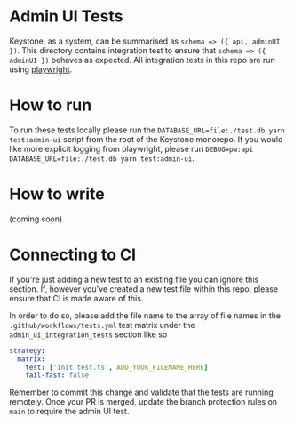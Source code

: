 # Admin UI Tests

Keystone, as a system, can be summarised as `schema => ({ api, adminUI })`.
This directory contains integration test to ensure that `schema => ({ adminUI })` behaves as expected.
All integration tests in this repo are run using [playwright](https://playwright.dev/).

# How to run

To run these tests locally please run the `DATABASE_URL=file:./test.db yarn test:admin-ui` script from the root of the Keystone monorepo.
If you would like more explicit logging from playwright, please run `DEBUG=pw:api DATABASE_URL=file:./test.db yarn test:admin-ui`.

# How to write

(coming soon)

# Connecting to CI

If you're just adding a new test to an existing file you can ignore this section.
If, however you've created a new test file within this repo, please ensure that CI is made aware of this.

In order to do so, please add the file name to the array of file names in the `.github/workflows/tests.yml` test matrix under the `admin_ui_integration_tests` section like so

```yml
strategy:
  matrix:
    test: ['init.test.ts', ADD_YOUR_FILENAME_HERE]
    fail-fast: false
```

Remember to commit this change and validate that the tests are running remotely.
Once your PR is merged, update the branch protection rules on `main` to require the admin UI test.
